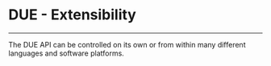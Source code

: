 # DUE - Extensibility
---
The DUE API can be controlled on its own or from within many different languages and software platforms. 

